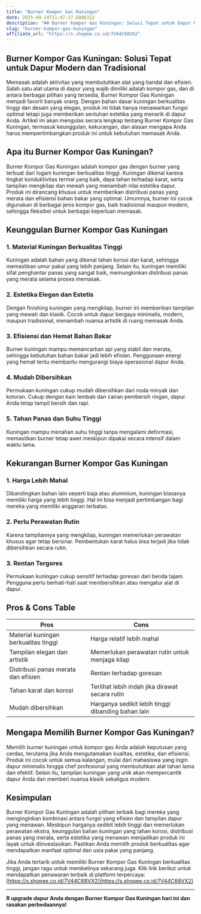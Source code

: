 ```yaml
---
title: "Burner Kompor Gas Kuningan"
date: 2025-09-24T11:47:27.688631Z
description: "## Burner Kompor Gas Kuningan: Solusi Tepat untuk Dapur Modern dan Tradisional..."
slug: "burner-kompor-gas-kuningan"
affiliate_url: "https://s.shopee.co.id/7V44C68VX2"
---
```

## Burner Kompor Gas Kuningan: Solusi Tepat untuk Dapur Modern dan Tradisional

Memasak adalah aktivitas yang membutuhkan alat yang handal dan efisien. Salah satu alat utama di dapur yang wajib dimiliki adalah kompor gas, dan di antara berbagai pilihan yang tersedia, Burner Kompor Gas Kuningan menjadi favorit banyak orang. Dengan bahan dasar kuningan berkualitas tinggi dan desain yang elegan, produk ini tidak hanya menawarkan fungsi optimal tetapi juga memberikan sentuhan estetika yang menarik di dapur Anda. Artikel ini akan mengulas secara lengkap tentang Burner Kompor Gas Kuningan, termasuk keunggulan, kekurangan, dan alasan mengapa Anda harus mempertimbangkan produk ini untuk kebutuhan memasak Anda.

## Apa itu Burner Kompor Gas Kuningan?

Burner Kompor Gas Kuningan adalah kompor gas dengan burner yang terbuat dari logam kuningan berkualitas tinggi. Kuningan dikenal karena tingkat konduktivitas termal yang baik, daya tahan terhadap karat, serta tampilan mengkilap dan mewah yang menambah nilai estetika dapur. Produk ini dirancang khusus untuk memberikan distribusi panas yang merata dan efisiensi bahan bakar yang optimal. Umumnya, burner ini cocok digunakan di berbagai jenis kompor gas, baik tradisional maupun modern, sehingga fleksibel untuk berbagai keperluan memasak.

## Keunggulan Burner Kompor Gas Kuningan

### 1. Material Kuningan Berkualitas Tinggi  
Kuningan adalah bahan yang dikenal tahan korosi dan karat, sehingga memastikan umur pakai yang lebih panjang. Selain itu, kuningan memiliki sifat penghantar panas yang sangat baik, memungkinkan distribusi panas yang merata selama proses memasak.

### 2. Estetika Elegan dan Estetis  
Dengan finishing kuningan yang mengkilap, burner ini memberikan tampilan yang mewah dan klasik. Cocok untuk dapur bergaya minimalis, modern, maupun tradisional, menambah nuansa artistik di ruang memasak Anda.

### 3. Efisiensi dan Hemat Bahan Bakar  
Burner kuningan mampu memancarkan api yang stabil dan merata, sehingga kebutuhan bahan bakar jadi lebih efisien. Penggunaan energi yang hemat tentu membantu mengurangi biaya operasional dapur Anda.

### 4. Mudah Dibersihkan  
Permukaan kuningan cukup mudah dibersihkan dari noda minyak dan kotoran. Cukup dengan kain lembab dan cairan pembersih ringan, dapur Anda tetap tampil bersih dan rapi.

### 5. Tahan Panas dan Suhu Tinggi  
Kuningan mampu menahan suhu tinggi tanpa mengalami deformasi, memastikan burner tetap awet meskipun dipakai secara intensif dalam waktu lama.

## Kekurangan Burner Kompor Gas Kuningan

### 1. Harga Lebih Mahal  
Dibandingkan bahan lain seperti baja atau aluminium, kuningan biasanya memiliki harga yang lebih tinggi. Hal ini bisa menjadi pertimbangan bagi mereka yang memiliki anggaran terbatas.

### 2. Perlu Perawatan Rutin  
Karena tampilannya yang mengkilap, kuningan memerlukan perawatan khusus agar tetap bersinar. Pembentukan karat halus bisa terjadi jika tidak dibersihkan secara rutin.

### 3. Rentan Tergores  
Permukaan kuningan cukup sensitif terhadap goresan dari benda tajam. Pengguna perlu berhati-hati saat membersihkan atau mengatur alat di dapur.

## Pros & Cons Table

| **Pros**                                   | **Cons**                                           |
|--------------------------------------------|---------------------------------------------------|
| Material kuningan berkualitas tinggi      | Harga relatif lebih mahal                        |
| Tampilan elegan dan artistik             | Memerlukan perawatan rutin untuk menjaga kilap |
| Distribusi panas merata dan efisien     | Rentan terhadap goresan                          |
| Tahan karat dan korosi                   | Terlihat lebih indah jika dirawat secara rutin  |
| Mudah dibersihkan                         | Harganya sedikit lebih tinggi dibanding bahan lain |

## Mengapa Memilih Burner Kompor Gas Kuningan?

Memilih burner kuningan untuk kompor gas Anda adalah keputusan yang cerdas, terutama jika Anda mengutamakan kualitas, estetika, dan efisiensi. Produk ini cocok untuk semua kalangan, mulai dari mahasiswa yang ingin dapur minimalis hingga chef profesional yang membutuhkan alat tahan lama dan efektif. Selain itu, tampilan kuningan yang unik akan mempercantik dapur Anda dan memberi nuansa klasik sekaligus modern.

## Kesimpulan

Burner Kompor Gas Kuningan adalah pilihan terbaik bagi mereka yang menginginkan kombinasi antara fungsi yang efisien dan tampilan dapur yang menawan. Meskipun harganya sedikit lebih tinggi dan memerlukan perawatan ekstra, keunggulan bahan kuningan yang tahan korosi, distribusi panas yang merata, serta estetika yang menawan menjadikan produk ini layak untuk diinvestasikan. Pastikan Anda memilih produk berkualitas agar mendapatkan manfaat optimal dan usia pakai yang panjang.

Jika Anda tertarik untuk memiliki Burner Kompor Gas Kuningan berkualitas tinggi, jangan ragu untuk membelinya sekarang juga. Klik link berikut untuk mendapatkan penawaran terbaik di platform terpercaya: [https://s.shopee.co.id/7V44C68VX2](https://s.shopee.co.id/7V44C68VX2)

---

**R upgrade dapur Anda dengan Burner Kompor Gas Kuningan hari ini dan rasakan perbedaannya!**